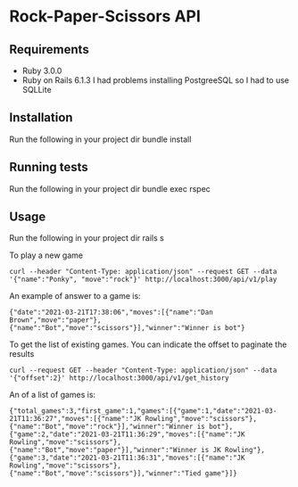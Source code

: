 
# Rock-Paper-Scissors API
## Requirements
* Ruby 3.0.0
* Ruby on Rails 6.1.3
I had problems installing PostgreeSQL so I had to use SQLLite
## Installation
Run the following in your project dir
bundle install
## Running tests
Run the following in your project dir
bundle exec rspec
## Usage
Run the following in your project dir
rails s

To play a new game
```
curl --header "Content-Type: application/json" --request GET --data '{"name":"Ponky", "move":"rock"}' http://localhost:3000/api/v1/play
```

An example of answer to a game is:
```
{"date":"2021-03-21T17:38:06","moves":[{"name":"Dan Brown","move":"paper"},{"name":"Bot","move":"scissors"}],"winner":"Winner is bot"}
```

To get the list of existing games. You can indicate the offset to paginate the results
```
curl --request GET --header "Content-Type: application/json" --data '{"offset":2}' http://localhost:3000/api/v1/get_history
```

An of a list of games is:
```
{"total_games":3,"first_game":1,"games":[{"game":1,"date":"2021-03-21T11:36:27","moves":[{"name":"JK Rowling","move":"scissors"},{"name":"Bot","move":"rock"}],"winner":"Winner is bot"},{"game":2,"date":"2021-03-21T11:36:29","moves":[{"name":"JK Rowling","move":"scissors"},{"name":"Bot","move":"paper"}],"winner":"Winner is JK Rowling"},{"game":3,"date":"2021-03-21T11:36:31","moves":[{"name":"JK Rowling","move":"scissors"},{"name":"Bot","move":"scissors"}],"winner":"Tied game"}]}
```
